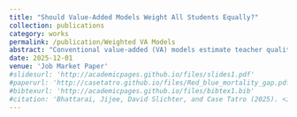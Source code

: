 ```yaml
---
title: "Should Value-Added Models Weight All Students Equally?"
collection: publications
category: works
permalink: /publication/Weighted VA Models
abstract: "Conventional value-added (VA) models estimate teacher quality as a simple average of the difference between students' actual and predicted standardized test scores. These models therefore implicitly assume it is just as important to raise test scores of lower-achieving students as it is to raise test scores of higher-achieving students. I consider whether a weighted average of residuals might be more useful. Using data from North Carolina, I find that teacher VA measures become more predictive of teachers' long-run impacts when the highest-achieving students are weighted more than the median student. Strikingly, even impacts on low-achieving students' long-run outcomes are best predicted by increasing the weight on impacts on high-achieving students' short-run outcomes. These differences in weights may reflect that either (i) in small samples some students are more informative about a teacher's overall VA than others or (ii) test-score effects for different students capture different aspects of teaching, and some of these aspects are more informative than others. I find empirical evidence supporting both explanations. In particular, the large weights for high-achieving students are partially but not completely explained by the fact that their residuals are less noisy."
date: 2025-12-01
venue: 'Job Market Paper'
#slidesurl: 'http://academicpages.github.io/files/slides1.pdf'
#paperurl: 'http://casetatro.github.io/files/Red_blue_mortality_gap.pdf'
#bibtexurl: 'http://academicpages.github.io/files/bibtex1.bib'
#citation: 'Bhattarai, Jijee, David Slichter, and Case Tatro (2025). <i>Is the mortality gap between red and blue states caused by policy?</i> Working Paper'
---
```


